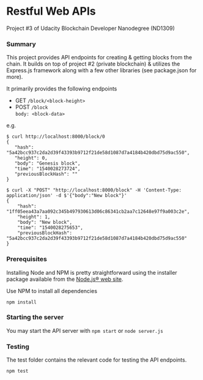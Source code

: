 # Restful Web APIs

Project #3 of Udacity Blockchain Developer Nanodegree (ND1309)


### Summary

This project provides API endpoints for creating & getting blocks from the chain. It builds on top of project #2 (private blockchain) & utilizes the Express.js framework along with a few other libraries (see package.json for more).

It primarily provides the following endpoints

- GET `/block/<block-height>`
- POST `/block`  
    `body: <block-data>`

e.g.
```
$ curl http://localhost:8000/block/0
{
   "hash": "5a42bcc937c2da2d39f43393b9712f21de58d1087d7a4184b420dbd75d9ac550",
   "height": 0,
   "body": "Genesis block",
   "time": "1540028273724",
   "previousBlockHash": ""
}
```
```
$ curl -X "POST" "http://localhost:8000/block" -H 'Content-Type: application/json' -d $'{"body":"New block"}'
{
    "hash": "1ff05eea43a7aa092c345b497930613d06c86341cb2aa7c12648e97f9a003c2e",
    "height": 1,
    "body": "New block",
    "time": "1540028275653",
    "previousBlockHash": "5a42bcc937c2da2d39f43393b9712f21de58d1087d7a4184b420dbd75d9ac550"
}
```

### Prerequisites

Installing Node and NPM is pretty straightforward using the installer package available from the [Node.js® web site](https://nodejs.org/en/).

Use NPM to install all dependencies
```
npm install
```


### Starting the server

You may start the API server with `npm start` or `node server.js`


### Testing

The test folder contains the relevant code for testing the API endpoints.
```
npm test
```
